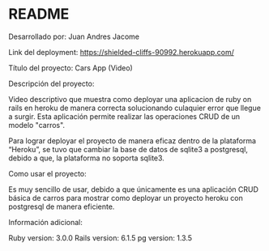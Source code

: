 # README

Desarrollado por: Juan Andres Jacome

Link del deployment: https://shielded-cliffs-90992.herokuapp.com/

Título del proyecto: Cars App (Video)

Descripción del proyecto:

Video descriptivo que muestra como deployar una aplicacion de ruby on rails en heroku de manera correcta solucionando culaquier error que llegue a surgir. Esta aplicación permite realizar las operaciones CRUD de un modelo "carros".

Para lograr deployar el proyecto de manera eficaz dentro de la plataforma “Heroku”, se tuvo que cambiar la base de datos de sqlite3 a postgresql, debido a que, la plataforma no soporta sqlite3.

Como usar el proyecto:

Es muy sencillo de usar, debido a que únicamente es una aplicación CRUD básica de carros para mostrar como deployar un proyecto heroku con postgresql de manera eficiente.

Información adicional:

Ruby version: 3.0.0
Rails version: 6.1.5
pg version: 1.3.5
